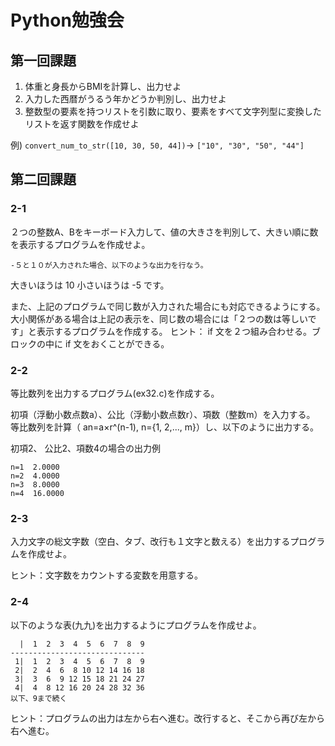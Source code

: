 # Python勉強会

## 第一回課題

1. 体重と身長からBMIを計算し、出力せよ
2. 入力した西暦がうるう年かどうか判別し、出力せよ
3. 整数型の要素を持つリストを引数に取り、要素をすべて文字列型に変換したリストを返す関数を作成せよ

例) `convert_num_to_str([10, 30, 50, 44])`-> `["10", "30", "50", "44"]`

## 第二回課題

### 2-1
２つの整数A、Bをキーボード入力して、値の大きさを判別して、大きい順に数を表示するプログラムを作成せよ。

`-５と１０が入力された場合、以下のような出力を行なう。`

大きいほうは 10 小さいほうは -5 です。

また、上記のプログラムで同じ数が入力された場合にも対応できるようにする。
大小関係がある場合は上記の表示を、同じ数の場合には「２つの数は等しいです」と表示するプログラムを作成する。
ヒント： if 文を２つ組み合わせる。ブロックの中に if 文をおくことができる。

### 2-2
等比数列を出力するプログラム(ex32.c)を作成する。

初項（浮動小数点数a）、公比（浮動小数点数r）、項数（整数m）を入力する。
等比数列を計算（ an=a×r^(n-1), n={1, 2,..., m}）し、以下のように出力する。

初項2、 公比2、項数4の場合の出力例

```
n=1  2.0000
n=2  4.0000
n=3  8.0000
n=4  16.0000
```

### 2-3

入力文字の総文字数（空白、タブ、改行も１文字と数える）を出力するプログラムを作成せよ。

ヒント：文字数をカウントする変数を用意する。

### 2-4
以下のような表(九九)を出力するようにプログラムを作成せよ。

```
  |  1  2  3  4  5  6  7  8  9
------------------------------
 1|  1  2  3  4  5  6  7  8  9
 2|  2  4  6  8 10 12 14 16 18
 3|  3  6  9 12 15 18 21 24 27
 4|  4  8 12 16 20 24 28 32 36
以下、9まで続く
```
ヒント：プログラムの出力は左から右へ進む。改行すると、そこから再び左から右へ進む。
